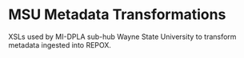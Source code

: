 # MSU Metadata Transformations

XSLs used by MI-DPLA sub-hub Wayne State University to transform metadata ingested into REPOX.
